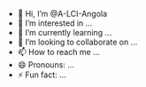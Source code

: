 - 👋 Hi, I’m @A-LCI-Angola
- 👀 I’m interested in ...
- 🌱 I’m currently learning ...
- 💞️ I’m looking to collaborate on ...
- 📫 How to reach me ...
- 😄 Pronouns: ...
- ⚡ Fun fact: ...

<!---
A-LCI-Angola/A-LCI-Angola is a ✨ special ✨ repository because its `README.md` (this file) appears on your GitHub profile.
You can click the Preview link to take a look at your changes.
--->
